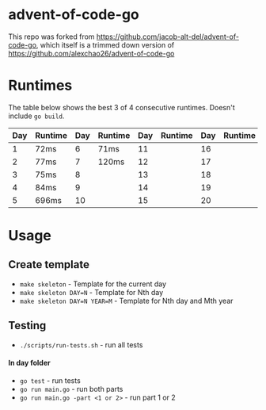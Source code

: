 # advent-of-code-go

This repo was forked from https://github.com/jacob-alt-del/advent-of-code-go, which itself is a trimmed down version of https://github.com/alexchao26/advent-of-code-go

# Runtimes
The table below shows the best 3 of 4 consecutive runtimes. Doesn't include `go build`.

| Day | Runtime | Day | Runtime | Day | Runtime | Day | Runtime | Day | Runtime |
|-----|---------|-----|---------|-----|---------|-----|---------|-----|---------|
| 1   | 72ms    | 6   | 71ms    | 11  |         | 16  |         | 21  |         |
| 2   | 77ms    | 7   | 120ms   | 12  |         | 17  |         | 22  |         |
| 3   | 75ms    | 8   |         | 13  |         | 18  |         | 23  |         |
| 4   | 84ms    | 9   |         | 14  |         | 19  |         | 24  |         |
| 5   | 696ms   | 10  |         | 15  |         | 20  |         | 25  |         |

# Usage

## Create template
* `make skeleton` - Template for the current day
* `make skeleton DAY=N` -  Template for Nth day
* `make skeleton DAY=N YEAR=M` - Template for Nth day and Mth year

## Testing
* `./scripts/run-tests.sh` - run all tests

#### In day folder
* `go test` - run tests
* `go run main.go` - run both parts
* `go run main.go -part <1 or 2>` - run part 1 or 2
